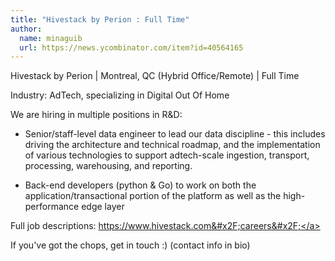 ```yaml
---
title: "Hivestack by Perion : Full Time"
author:
  name: minaguib
  url: https://news.ycombinator.com/item?id=40564165
---
```

Hivestack by Perion | Montreal, QC (Hybrid Office&#x2F;Remote) | Full Time

Industry: AdTech, specializing in Digital Out Of Home

We are hiring in multiple positions in R&amp;D:

* Senior&#x2F;staff-level data engineer to lead our data discipline - this includes driving the architecture and technical roadmap, and the implementation of various technologies to support adtech-scale ingestion, transport, processing, warehousing, and reporting.

* Back-end developers (python &amp; Go) to work on both the application&#x2F;transactional portion of the platform as well as the high-performance edge layer

Full job descriptions: <a href="https:&#x2F;&#x2F;www.hivestack.com&#x2F;careers&#x2F;" rel="nofollow">https:&#x2F;&#x2F;www.hivestack.com&#x2F;careers&#x2F;</a>

If you&#x27;ve got the chops, get in touch :) (contact info in bio)
